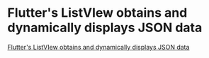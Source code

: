 # Flutter's ListVIew obtains and dynamically displays JSON data
[Flutter's ListVIew obtains and dynamically displays JSON data](https://aiwithcloud.com/2022/09/15/flutters_listview_obtains_and_dynamically_displays_json_data/)